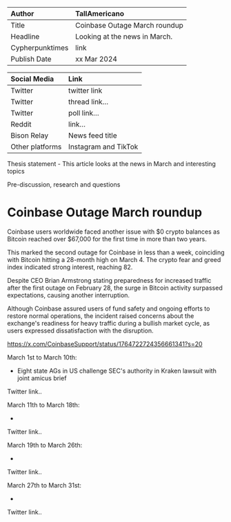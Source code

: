 | Author | TallAmericano |
| :---- | :---- |
| Title | Coinbase Outage March roundup |
| Headline  | Looking at the news in March. |
| Cypherpunktimes | link |
| Publish Date | xx Mar 2024 |

| Social Media | Link |
| :---- | :---- |
| Twitter | twitter link |
| Twitter | thread link… |
| Twitter | poll link… |
| Reddit  | link… |
| Bison Relay | News feed title |
| Other platforms | Instagram and TikTok |

Thesis statement - This article looks at the news in March and interesting topics

Pre-discussion, research and questions

# Coinbase Outage March roundup

Coinbase users worldwide faced another issue with $0 crypto balances as Bitcoin reached over $67,000 for the first time in more than two years. 

This marked the second outage for Coinbase in less than a week, coinciding with Bitcoin hitting a 28-month high on March 4. The crypto fear and greed index indicated strong interest, reaching 82. 

Despite CEO Brian Armstrong stating preparedness for increased traffic after the first outage on February 28, the surge in Bitcoin activity surpassed expectations, causing another interruption. 

Although Coinbase assured users of fund safety and ongoing efforts to restore normal operations, the incident raised concerns about the exchange's readiness for heavy traffic during a bullish market cycle, as users expressed dissatisfaction with the disruption. 

https://x.com/CoinbaseSupport/status/1764722724356661341?s=20 


March 1st to March 10th:

- Eight state AGs in US challenge SEC's authority in Kraken lawsuit with joint amicus brief 

Twitter link..

March 11th to March 18th:

- 

Twitter link..

March 19th to March 26th:

- 

Twitter link..

March 27th to March 31st:

- 

Twitter link..

